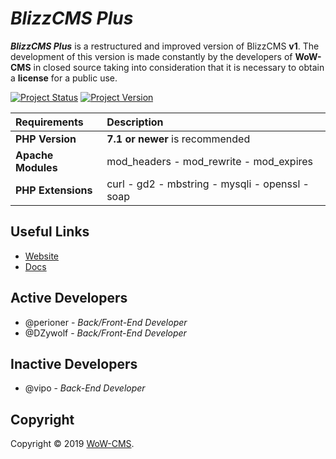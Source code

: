 # _BlizzCMS Plus_
**_BlizzCMS Plus_** is a restructured and improved version of BlizzCMS **v1**. The development of this version is made constantly by the developers of **WoW-CMS** in closed source taking into consideration that it is necessary to obtain a **license** for a public use.

[![Project Status](https://img.shields.io/badge/Status-In_Development-yellow.svg?style=flat-square)](#)
[![Project Version](https://img.shields.io/badge/Version-1.0.1-green.svg?style=flat-square)](#)

| Requirements | Description |
| :----------- | :---------- |
| **PHP Version** | **7.1 or newer** is recommended |
| **Apache Modules** | mod_headers - mod_rewrite - mod_expires |
| **PHP Extensions** | curl - gd2 - mbstring - mysqli - openssl - soap |

## Useful Links

* [Website](https://wow-cms.com)
* [Docs](https://docs.wow-cms.com)

## Active Developers

* @perioner - *Back/Front-End Developer*
* @DZywolf - *Back/Front-End Developer*

## Inactive Developers
* @vipo - *Back-End Developer*

## Copyright

Copyright © 2019 [WoW-CMS](https://wow-cms.com).
